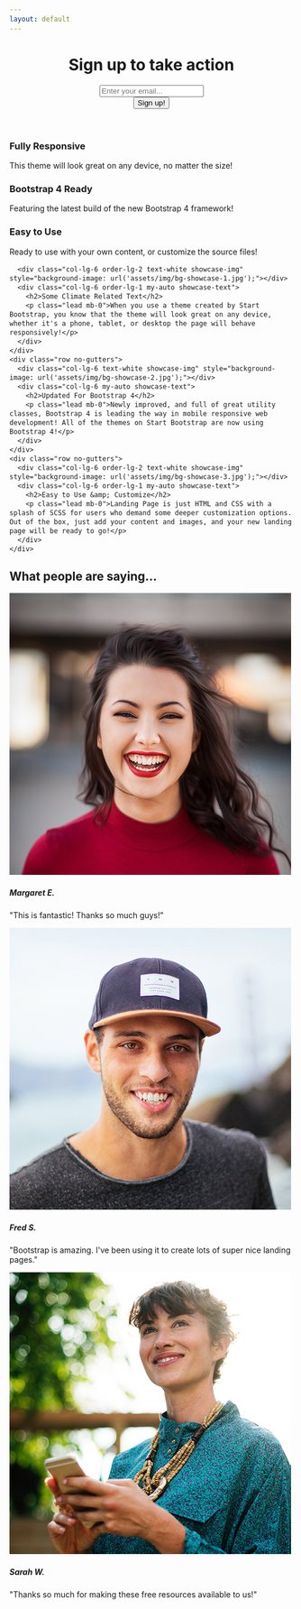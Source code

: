 ```yaml
---
layout: default
---
```

<!-- Masthead -->
<header class="masthead text-white text-center">
  <div class="overlay"></div>
  <div class="container">
    <div class="row">
      <div class="col-xl-9 mx-auto">
        <h1 class="mb-5">Sign up to take action</h1>
      </div>
      <div class="col-md-10 col-lg-8 col-xl-7 mx-auto">
        <form>
          <div class="form-row">
            <div class="col-12 col-md-9 mb-2 mb-md-0">
              <input type="email" class="form-control form-control-lg" placeholder="Enter your email...">
            </div>
            <div class="col-12 col-md-3">
              <button type="submit" class="btn btn-block btn-lg btn-primary">Sign up!</button>
            </div>
          </div>
        </form>
      </div>
    </div>
  </div>
</header>

<!-- Icons Grid -->
<section class="features-icons bg-light text-center">
  <div class="container">
    <div class="row">
      <div class="col-lg-4">
        <div class="features-icons-item mx-auto mb-5 mb-lg-0 mb-lg-3">
          <div class="features-icons-icon d-flex">
            <i class="icon-screen-desktop m-auto text-primary"></i>
          </div>
          <h3>Fully Responsive</h3>
          <p class="lead mb-0">This theme will look great on any device, no matter the size!</p>
        </div>
      </div>
      <div class="col-lg-4">
        <div class="features-icons-item mx-auto mb-5 mb-lg-0 mb-lg-3">
          <div class="features-icons-icon d-flex">
            <i class="icon-layers m-auto text-primary"></i>
          </div>
          <h3>Bootstrap 4 Ready</h3>
          <p class="lead mb-0">Featuring the latest build of the new Bootstrap 4 framework!</p>
        </div>
      </div>
      <div class="col-lg-4">
        <div class="features-icons-item mx-auto mb-0 mb-lg-3">
          <div class="features-icons-icon d-flex">
            <i class="icon-check m-auto text-primary"></i>
          </div>
          <h3>Easy to Use</h3>
          <p class="lead mb-0">Ready to use with your own content, or customize the source files!</p>
        </div>
      </div>
    </div>
  </div>
</section>

<!-- Image Showcases -->
<section class="showcase">
  <div class="container-fluid p-0">
    <div class="row no-gutters">

      <div class="col-lg-6 order-lg-2 text-white showcase-img" style="background-image: url('assets/img/bg-showcase-1.jpg');"></div>
      <div class="col-lg-6 order-lg-1 my-auto showcase-text">
        <h2>Some Climate Related Text</h2>
        <p class="lead mb-0">When you use a theme created by Start Bootstrap, you know that the theme will look great on any device, whether it's a phone, tablet, or desktop the page will behave responsively!</p>
      </div>
    </div>
    <div class="row no-gutters">
      <div class="col-lg-6 text-white showcase-img" style="background-image: url('assets/img/bg-showcase-2.jpg');"></div>
      <div class="col-lg-6 my-auto showcase-text">
        <h2>Updated For Bootstrap 4</h2>
        <p class="lead mb-0">Newly improved, and full of great utility classes, Bootstrap 4 is leading the way in mobile responsive web development! All of the themes on Start Bootstrap are now using Bootstrap 4!</p>
      </div>
    </div>
    <div class="row no-gutters">
      <div class="col-lg-6 order-lg-2 text-white showcase-img" style="background-image: url('assets/img/bg-showcase-3.jpg');"></div>
      <div class="col-lg-6 order-lg-1 my-auto showcase-text">
        <h2>Easy to Use &amp; Customize</h2>
        <p class="lead mb-0">Landing Page is just HTML and CSS with a splash of SCSS for users who demand some deeper customization options. Out of the box, just add your content and images, and your new landing page will be ready to go!</p>
      </div>
    </div>
  </div>
</section>

<!-- Testimonials -->
<section class="testimonials text-center bg-light">
  <div class="container">
    <h2 class="mb-5">What people are saying...</h2>
    <div class="row">
      <div class="col-lg-4">
        <div class="testimonial-item mx-auto mb-5 mb-lg-0">
          <img class="img-fluid rounded-circle mb-3" src="assets/img/testimonials-1.jpg" alt="">
          <h5>Margaret E.</h5>
          <p class="font-weight-light mb-0">"This is fantastic! Thanks so much guys!"</p>
        </div>
      </div>
      <div class="col-lg-4">
        <div class="testimonial-item mx-auto mb-5 mb-lg-0">
          <img class="img-fluid rounded-circle mb-3" src="assets/img/testimonials-2.jpg" alt="">
          <h5>Fred S.</h5>
          <p class="font-weight-light mb-0">"Bootstrap is amazing. I've been using it to create lots of super nice landing pages."</p>
        </div>
      </div>
      <div class="col-lg-4">
        <div class="testimonial-item mx-auto mb-5 mb-lg-0">
          <img class="img-fluid rounded-circle mb-3" src="assets/img/testimonials-3.jpg" alt="">
          <h5>Sarah W.</h5>
          <p class="font-weight-light mb-0">"Thanks so much for making these free resources available to us!"</p>
        </div>
      </div>
    </div>
  </div>
</section>
